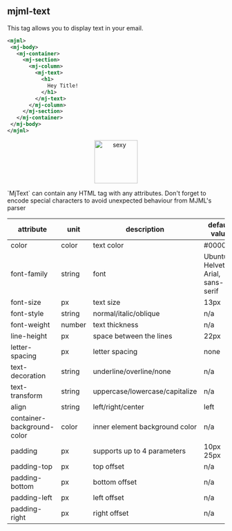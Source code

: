 ## mjml-text

This tag allows you to display text in your email.

 ```xml
<mjml>
  <mj-body>
    <mj-container>
      <mj-section>
        <mj-column>
          <mj-text>
            <h1>
              Hey Title!
            </h1>
          </mj-text>
        </mj-column>
      </mj-section>
    </mj-container>
  </mj-body>
</mjml>
 ```

<p align="center">
  <a href="https://mjml.io/try-it-live/components/text">
    <img width="100px" src="http://imgh.us/TRYITLIVE.svg" alt="sexy" />
  </a>
</p>

<aside class="notice">
  `MjText` can contain any HTML tag with any attributes. Don't forget to encode special characters to avoid unexpected behaviour from MJML's parser
</aside>

 attribute                    | unit          | description                    | default value
------------------------------|---------------|--------------------------------|-------------------------------------
 color                        | color         | text color                     | #000000
 font-family                  | string        | font                           | Ubuntu, Helvetica, Arial, sans-serif
 font-size                    | px            | text size                      | 13px
 font-style                   | string        | normal/italic/oblique          | n/a
 font-weight                  | number        | text thickness                 | n/a
 line-height                  | px            | space between the lines        | 22px
 letter-spacing               | px            | letter spacing                 | none
 text-decoration              | string        | underline/overline/none        | n/a
 text-transform               | string        | uppercase/lowercase/capitalize | n/a
 align                        | string        | left/right/center              | left
 container-background-color   | color         | inner element background color | n/a
 padding                      | px            | supports up to 4 parameters    | 10px 25px
 padding-top                  | px            | top offset                     | n/a
 padding-bottom               | px            | bottom offset                  | n/a
 padding-left                 | px            | left offset                    | n/a
 padding-right                | px            | right offset                   | n/a
